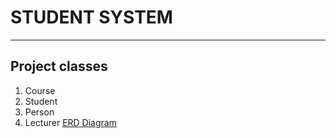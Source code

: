 # **STUDENT SYSTEM**
---------------------
## Project classes
1. Course
2. Student
3. Person
4. Lecturer
[ERD Diagram](https://lucid.app/lucidchart/04c72c17-2680-48d5-a680-7a44cf323b94/edit?viewport_loc=-314%2C288%2C3286%2C1557%2C0_0&invitationId=inv_7303a025-4186-49ef-b3db-28419eca6af3)
